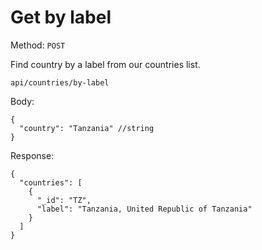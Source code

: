 # Get by label

Method: <code>POST</code>

Find country by a label from our countries list.

```
api/countries/by-label
```
Body:

```
{
  "country": "Tanzania" //string
}
```
Response:

```
{
  "countries": [
    {
      "_id": "TZ",
      "label": "Tanzania, United Republic of Tanzania"
    }
  ]
}
```